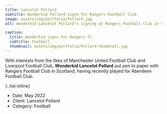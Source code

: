 ```yaml
---
title: Lancelot Pollard
subtitle: Wonderkid Pollard signs for Rangers Football Club
image: assets/img/portfolio/Pollard.jpg
alt: Wonderkid Lancelot Pollard's signing at Rangers Football Club in Scotland

caption:
  title: Wonderkid signs for Rangers FC
  subtitle: Football
  thumbnail: assets/img/portfolio/Pollard-thumbnail.jpg
---
```

With interests from the likes of Manchester United Football Club and Liverpool Football Club, **Wonderkid Lancelot Pollard** put pen to paper with Rangers Football Club in Scotland, having recently played for Aberdeen Football Club.

{:.list-inline}
- Date: May 2022
- Client: Lancelot Pollard
- Category: Football

